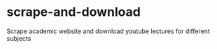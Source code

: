 # scrape-and-download

Scrape academic website and download youtube lectures for different subjects
